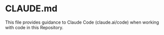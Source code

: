 # CLAUDE.md

This file provides guidance to Claude Code (claude.ai/code) when working with code in this Repository.
